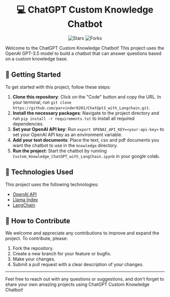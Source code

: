 
<h1 align="center">💻 ChatGPT Custom Knowledge Chatbot</h1>
<p align="center">
  <img src="https://img.shields.io/github.com/parvinder0201/ChatGpt3_with_Langchain?style=social" alt="Stars">
  <img src="https://img.shields.io/github.com/parvinder0201/ChatGpt3_with_Langchain?style=social" alt="Forks">
</p>

Welcome to the ChatGPT Custom Knowledge Chatbot! This project uses the OpenAI GPT-3.5 model to build a chatbot that can answer questions based on a custom knowledge base.


## 🚀 Getting Started

To get started with this project, follow these steps:

1. **Clone this repository**: Click on the "Code" button and copy the URL. In your terminal, run `git clone https://github.com/parvinder0201/ChatGpt3_with_Langchain.git`.
2. **Install the necessary packages**: Navigate to the project directory and run `pip install -r requirements.txt` to install all required dependencies.
3. **Set your OpenAI API key**: Run `export OPENAI_API_KEY=<your-api-key>` to set your OpenAI API key as an environment variable.
4. **Add your text documents**: Place the text, csv and pdf documents you want the chatbot to use in the `knowledge` directory.
5. **Run the project**: Start the chatbot by running `Custom_Knowledge_ChatGPT_with_LangChain.ipynb` in your google colab.

## 🤖 Technologies Used

This project uses the following technologies:

- [OpenAI API](https://openai.com/)
- [Llama Index](https://pypi.org/project/llama-index/)
- [LangChain](https://pypi.org/project/langchain/)

## 🌟 How to Contribute

We welcome and appreciate any contributions to improve and expand the project. To contribute, please:

1. Fork the repository.
2. Create a new branch for your feature or bugfix.
3. Make your changes.
4. Submit a pull request with a clear description of your changes.


---


Feel free to reach out with any questions or suggestions, and don't forget to share your own amazing projects using ChatGPT Custom Knowledge Chatbot!

